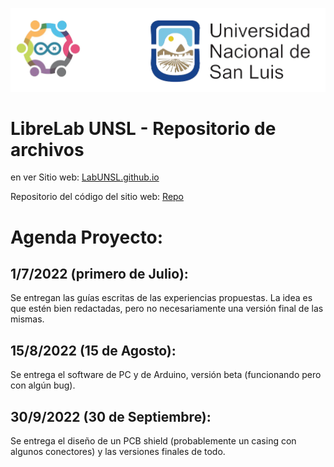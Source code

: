 ![Logo](/Miscelánea/logo.png)

# LibreLab UNSL - Repositorio de archivos
en ver
Sitio web: [LabUNSL.github.io](https://labunsl.github.io/)

Repositorio del código del sitio web: [Repo](https://github.com/labunsl/labunsl.github.io)

# Agenda Proyecto:

## 1/7/2022 (primero de Julio):

Se entregan las guías escritas de las experiencias propuestas. La idea es que estén bien redactadas, pero no necesariamente una versión final de las mismas.


## 15/8/2022 (15 de Agosto):

Se entrega el software de PC y de Arduino, versión beta (funcionando pero con algún bug).

## 30/9/2022 (30 de Septiembre): 

Se entrega el diseño de un PCB shield (probablemente un casing con algunos conectores) y las versiones finales de todo.








